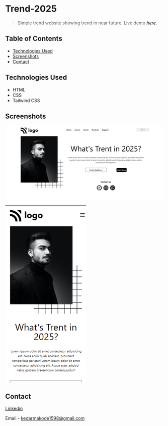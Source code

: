 # Trend-2025
> Simple trend website showing trend in near future.
> Live demo [_here_](https://trend-2025.vercel.app/).

## Table of Contents
* [Technologies Used](#technologies-used)
* [Screenshots](#screenshots)
* [Contact](#contact)
<!-- * [License](#license) -->


## Technologies Used
- HTML
- CSS
- Tailwind CSS


## Screenshots
![Example screenshot](./assets/desktop_ss.png)

![Example screenshot](./assets/mobile_ss.png)


## Contact

[Linkedin](https://www.linkedin.com/in/kedar-makode-9833321ab)

Email - kedarmakode1598@gmail.com



